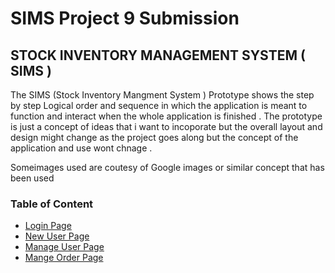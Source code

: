 # SIMS Project 9 Submission
 ## STOCK INVENTORY MANAGEMENT SYSTEM ( SIMS )                            
 The SIMS (Stock Inventory Mangment System ) Prototype shows the step by step Logical order and sequence in which the application is meant to function and interact when the whole application is finished .
The prototype is just a concept of ideas that i want to incoporate but the overall layout and design might change as the project goes along but the concept of the application and use wont chnage .

Someimages used are coutesy of Google images or similar concept that has been used 
   


### Table of Content

* [Login Page ]()
* [New User Page]()
* [Manage User Page]()
* [Mange Order Page]()

